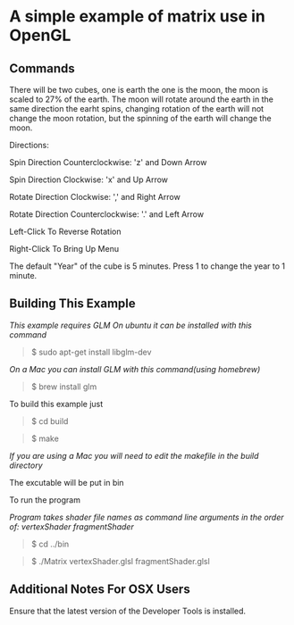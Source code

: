 A simple example of matrix use in OpenGL
========================================

Commands
--------

There will be two cubes, one is earth the one is the moon, the moon is scaled to 27% of the earth.
The moon will rotate around the earth in the same direction the earht spins, changing rotation of the 
earth will not change the moon rotation, but the spinning of the earth will change the moon. 

Directions:

Spin Direction Counterclockwise: 'z' and Down Arrow

Spin Direction Clockwise: 'x' and Up Arrow

Rotate Direction Clockwise: ',' and Right Arrow

Rotate Direction Counterclockwise: '.' and Left Arrow

Left-Click To Reverse Rotation

Right-Click To Bring Up Menu

The default "Year" of the cube is 5 minutes. 
Press 1 to change the year to 1 minute.

Building This Example
---------------------

*This example requires GLM*
*On ubuntu it can be installed with this command*

>$ sudo apt-get install libglm-dev

*On a Mac you can install GLM with this command(using homebrew)*
>$ brew install glm

To build this example just 

>$ cd build

>$ make

*If you are using a Mac you will need to edit the makefile in the build directory*

The excutable will be put in bin

To run the program

*Program takes shader file names as command line arguments in the order of: vertexShader fragmentShader*

>$ cd ../bin

>$ ./Matrix vertexShader.glsl fragmentShader.glsl

Additional Notes For OSX Users
------------------------------

Ensure that the latest version of the Developer Tools is installed.

